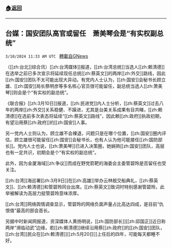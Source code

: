 ###  [:house:返回](README.md)
---


## 台媒：国安团队高官或留任　萧美琴会是“有实权副总统”
`3/10/2024 11:33 AM UTC ` [轉載自GNews](https://gnews.org/articles/2381678)

（[[zh:台北]]综合讯）[[zh:台湾媒体]]报道，[[zh:台湾总统]]当选人[[zh:赖清德]]在选举之前已多次宣示将延续现任总统[[zh:蔡英文]]的两岸[[zh:外交]]路线，因此[[zh:国安]]团队不太可能出现大异动。有党内人士认为，[[zh:国安]]会秘书长顾立雄、[[zh:国安]]局长蔡明彦等多名核心官员很可能留任，副总统当选人[[zh:萧美琴]]则会是个“有实权的副总统”。

《联合报》[[zh:3月10日]]报道，[[zh:民进党]]内人士分析，[[zh:蔡英文]]过去八年的两岸[[zh:外交]]关系稳健、不躁进，尤其是台美关系成果有目共睹，[[zh:赖清德]]在选前多次表态将延续“[[zh:蔡英文]]路线”，因此赖[[zh:政府]]执政初期，有望沿用蔡[[zh:政府]]的[[zh:国安]]人事。

另一党内人士则认为，顾立雄不会裸退，问题只是在哪个位置，[[zh:国安]]圈内评估，顾立雄很可能留任[[zh:国安]]会秘书长，也有人认为他可能接任[[zh:国防部长]]。党内人士也说，[[zh:萧美琴]]已进入决策圈，她娴熟[[zh:国安]]团队，高层也有一定共识，初期会是个“有实权的副总统”。

此外，因为金厦海域[[zh:争议]]而成在野党箭靶的海委会主委管碧玲是否留任也受关注。

[[zh:台湾]]海巡署[[zh:3月9日]]在[[zh:高雄]]举办云林舰交船典礼，[[zh:蔡英文]]、[[zh:赖清德]]和管碧玲同台出席。[[zh:蔡英文]]致词时特别感谢管碧玲，此举被解读为高层力挺管碧玲意味浓厚。

[[zh:台湾]]网络舆情调查显示，管碧玲的网络负面声量占比高达四成，是目前“仇恨值”最高的部会首长。

另据中时新闻网报道，资深媒体人黄扬明说，[[zh:国防部长]][[zh:邱国正]]近日称两岸“濒临动武”边缘，若[[zh:赖清德]]继续沿用蔡[[zh:政府]]的[[zh:国安]]团队，[[zh:台湾]]民众在[[zh:赖清德]][[zh:5月20日]]上任后的四年，可能每天都睡不好。
